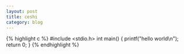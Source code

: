 ```yaml
---
layout: post
title: ceshi
category: blog
---
```


{% highlight c %}
#include <stdio.h>
int main()
{
    printf("hello world\n");
    return 0;
}
{% endhighlight %}
